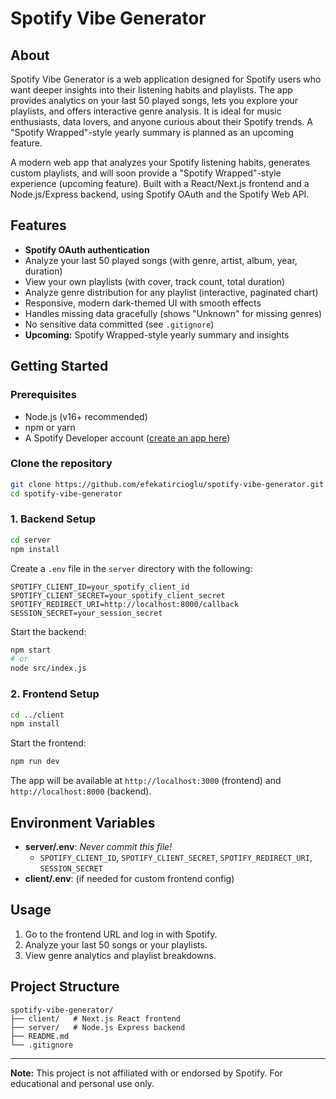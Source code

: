 # Spotify Vibe Generator

## About
Spotify Vibe Generator is a web application designed for Spotify users who want deeper insights into their listening habits and playlists. The app provides analytics on your last 50 played songs, lets you explore your playlists, and offers interactive genre analysis. It is ideal for music enthusiasts, data lovers, and anyone curious about their Spotify trends. A "Spotify Wrapped"-style yearly summary is planned as an upcoming feature.

A modern web app that analyzes your Spotify listening habits, generates custom playlists, and will soon provide a "Spotify Wrapped"-style experience (upcoming feature). Built with a React/Next.js frontend and a Node.js/Express backend, using Spotify OAuth and the Spotify Web API.

## Features

- **Spotify OAuth authentication**
- Analyze your last 50 played songs (with genre, artist, album, year, duration)
- View your own playlists (with cover, track count, total duration)
- Analyze genre distribution for any playlist (interactive, paginated chart)
- Responsive, modern dark-themed UI with smooth effects
- Handles missing data gracefully (shows "Unknown" for missing genres)
- No sensitive data committed (see `.gitignore`)
- **Upcoming:** Spotify Wrapped-style yearly summary and insights


## Getting Started

### Prerequisites
- Node.js (v16+ recommended)
- npm or yarn
- A Spotify Developer account ([create an app here](https://developer.spotify.com/dashboard/applications))

### Clone the repository
```bash
git clone https://github.com/efekatircioglu/spotify-vibe-generator.git
cd spotify-vibe-generator
```

### 1. Backend Setup

```bash
cd server
npm install
```

Create a `.env` file in the `server` directory with the following:
```env
SPOTIFY_CLIENT_ID=your_spotify_client_id
SPOTIFY_CLIENT_SECRET=your_spotify_client_secret
SPOTIFY_REDIRECT_URI=http://localhost:8000/callback
SESSION_SECRET=your_session_secret
```

Start the backend:
```bash
npm start
# or
node src/index.js
```

### 2. Frontend Setup

```bash
cd ../client
npm install
```

Start the frontend:
```bash
npm run dev
```

The app will be available at `http://localhost:3000` (frontend) and `http://localhost:8000` (backend).

## Environment Variables
- **server/.env**: _Never commit this file!_
  - `SPOTIFY_CLIENT_ID`, `SPOTIFY_CLIENT_SECRET`, `SPOTIFY_REDIRECT_URI`, `SESSION_SECRET`
- **client/.env**: (if needed for custom frontend config)

## Usage
1. Go to the frontend URL and log in with Spotify.
2. Analyze your last 50 songs or your playlists.
3. View genre analytics and playlist breakdowns.

## Project Structure
```
spotify-vibe-generator/
├── client/   # Next.js React frontend
├── server/   # Node.js Express backend
├── README.md
└── .gitignore
```


---

**Note:** This project is not affiliated with or endorsed by Spotify. For educational and personal use only.
